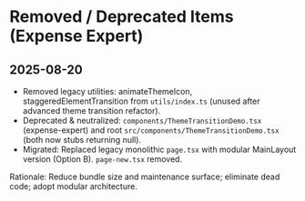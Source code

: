 # Removed / Deprecated Items (Expense Expert)

## 2025-08-20
- Removed legacy utilities: animateThemeIcon, staggeredElementTransition from `utils/index.ts` (unused after advanced theme transition refactor).
- Deprecated & neutralized: `components/ThemeTransitionDemo.tsx` (expense-expert) and root `src/components/ThemeTransitionDemo.tsx` (both now stubs returning null).
- Migrated: Replaced legacy monolithic `page.tsx` with modular MainLayout version (Option B). `page-new.tsx` removed.

Rationale: Reduce bundle size and maintenance surface; eliminate dead code; adopt modular architecture.
